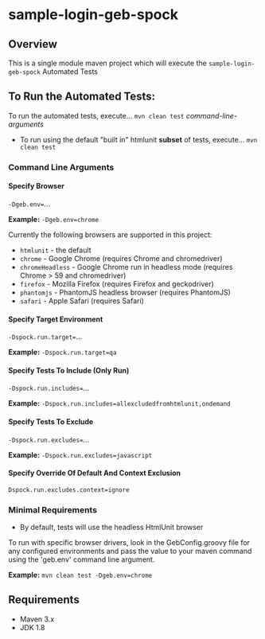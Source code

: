 # sample-login-geb-spock


## Overview

This is a single module maven project which will execute the `sample-login-geb-spock`
Automated Tests


## To Run the Automated Tests:
To run the automated tests, execute...
`mvn clean test` *command-line-arguments*

* To run using the default "built in" htmlunit **subset** of tests, execute...
`mvn clean test`


### Command Line Arguments
#### Specify Browser
`-Dgeb.env=`...

**Example:**
`-Dgeb.env=chrome`

Currently the following browsers are supported in this project:
* `htmlunit` - the default
* `chrome` - Google Chrome (requires Chrome and chromedriver)
* `chromeHeadless` - Google Chrome run in headless mode (requires Chrome > 59 and chromedriver)
* `firefox` - Mozilla Firefox (requires Firefox and geckodriver)
* `phantomjs` - PhantomJS headless browser (requires PhantomJS)
* `safari` - Apple Safari (requires Safari)


#### Specify Target Environment
`-Dspock.run.target=`...

**Example:**
`-Dspock.run.target=qa`

#### Specify Tests To Include (Only Run)
`-Dspock.run.includes=`...

**Example:**
`-Dspock.run.includes=allexcludedfromhtmlunit,ondemand`

#### Specify Tests To Exclude
`-Dspock.run.excludes=`...

**Example:**
`-Dspock.run.excludes=javascript`

#### Specify Override Of Default And Context Exclusion
`Dspock.run.excludes.context=ignore`


### Minimal Requirements
* By default, tests will use the headless HtmlUnit browser

To run with specific browser drivers, look in the GebConfig.groovy file for any
configured environments and pass the value to your maven command using the
 'geb.env' command line argument.


**Example:**
`mvn clean test -Dgeb.env=chrome`


## Requirements
* Maven 3.x
* JDK 1.8
